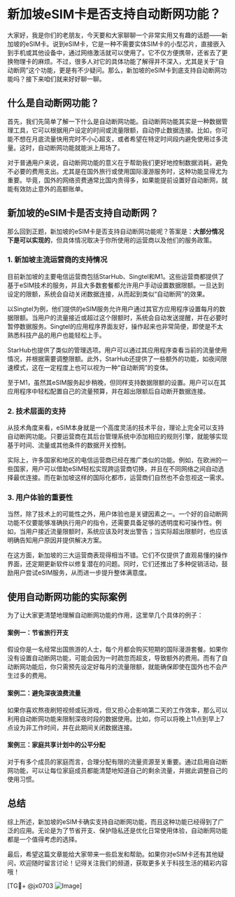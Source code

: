 # 新加坡eSIM卡是否支持自动断网功能？

大家好，我是你们的老朋友，今天要和大家聊聊一个非常实用又有趣的话题——新加坡的eSIM卡。说到eSIM卡，它是一种不需要实体SIM卡的小型芯片，直接嵌入到手机或其他设备中，通过网络激活就可以使用了。它不仅方便携带，还省去了更换物理卡的麻烦。不过，很多人对它的具体功能了解得并不深入，尤其是关于“自动断网”这个功能，更是有不少疑问。那么，新加坡的eSIM卡到底支持自动断网功能吗？接下来咱们就来好好聊一聊。

## 什么是自动断网功能？

首先，我们先简单了解一下什么是自动断网功能。自动断网功能其实是一种数据管理工具，它可以根据用户设定的时间或流量限额，自动停止数据连接。比如，你可能不想在月底流量快用完时不小心超支，或者希望在特定时间段内避免使用过多流量。这时，自动断网功能就能派上用场了。

对于普通用户来说，自动断网功能的意义在于帮助我们更好地控制数据消耗，避免不必要的费用支出。尤其是在国外旅行或使用国际漫游服务时，这种功能显得尤为重要。毕竟，国外的网络资费通常比国内贵得多，如果能提前设置好自动断网，就能有效防止意外的高额账单。

## 新加坡的eSIM卡是否支持自动断网？

那么回到正题，新加坡的eSIM卡是否支持自动断网功能呢？答案是：**大部分情况下是可以实现的**，但具体情况取决于你所使用的运营商以及他们的服务政策。

### 1. 新加坡主流运营商的支持情况

目前新加坡的主要电信运营商包括StarHub、Singtel和M1。这些运营商都提供了基于eSIM技术的服务，并且大多数套餐都允许用户手动设置数据限额。一旦达到设定的限额，系统会自动关闭数据连接，从而起到类似“自动断网”的效果。

以Singtel为例，他们提供的eSIM服务允许用户通过其官方应用程序设置每月的数据限额。当用户的流量接近或超过这个限额时，系统会自动发送提醒，并在必要时暂停数据服务。Singtel的应用程序界面友好，操作起来也非常简便，即使是不太熟悉科技产品的用户也能轻松上手。

StarHub也提供了类似的管理选项。用户可以通过其应用程序查看当前的流量使用情况，并根据需要调整限额。此外，StarHub还提供了一些额外的功能，如夜间限速模式，这在一定程度上也可以视为一种“自动断网”的变体。

至于M1，虽然其eSIM服务起步稍晚，但同样支持数据限额的设置。用户可以在其应用程序中轻松配置自己的流量预算，并在超出限额后自动断开数据连接。

### 2. 技术层面的支持

从技术角度来看，eSIM本身就是一个高度灵活的技术平台，理论上完全可以支持自动断网功能。只要运营商在其后台管理系统中添加相应的规则引擎，就能够实现基于时间、流量或其他条件的数据开关控制。

实际上，许多国家和地区的电信运营商已经在推广类似的功能。例如，在欧洲的一些国家，用户可以借助eSIM轻松实现跨运营商切换，并且在不同网络之间自动选择最优连接。而在新加坡这样的国际化都市，运营商们自然也不会忽视这一需求。

### 3. 用户体验的重要性

当然，除了技术上的可能性之外，用户体验也是关键因素之一。一个好的自动断网功能不仅要能够准确执行用户的指令，还需要具备足够的透明度和可操作性。例如，当用户接近流量限额时，系统应该及时发出警告；当实际超出限额时，也应该明确告知用户原因并提供解决方案。

在这方面，新加坡的三大运营商表现得相当不错。它们不仅提供了直观易懂的操作界面，还定期更新软件以修复潜在的问题。同时，它们还推出了多种促销活动，鼓励用户尝试eSIM服务，从而进一步提升整体满意度。

## 使用自动断网功能的实际案例

为了让大家更清楚地理解自动断网功能的作用，这里举几个具体的例子：

#### 案例一：节省旅行开支

假设你是一名经常出国旅游的人士，每个月都会购买短期的国际漫游套餐。如果你没有设置自动断网功能，可能会因为一时疏忽而超支，导致额外的费用。而有了自动断网功能后，你只需预先设定好每月的流量限额，就能确保即使在国外也不会产生过多的费用。

#### 案例二：避免深夜浪费流量

如果你喜欢熬夜刷短视频或玩游戏，但又担心会影响第二天的工作效率，那么可以利用自动断网功能来限制深夜时段的数据使用。比如，你可以将晚上11点到早上7点设为非工作时间，并在此期间关闭数据连接。

#### 案例三：家庭共享计划中的公平分配

对于有多个成员的家庭而言，合理分配有限的流量资源至关重要。通过启用自动断网功能，可以让每位家庭成员都能清楚地知道自己的剩余流量，并据此调整自己的使用习惯。

## 总结

综上所述，新加坡的eSIM卡确实支持自动断网功能，而且这种功能已经得到了广泛的应用。无论是为了节省开支、保护隐私还是优化日常使用体验，自动断网功能都是一个值得考虑的选择。

最后，希望这篇文章能给大家带来一些启发和帮助。如果你对eSIM卡还有其他疑问，欢迎随时留言讨论！记得关注我们的频道，获取更多关于科技生活的精彩内容哦！

[TG💪+ @jx0703 ![Image](https://github.com/user-attachments/assets/dbca1d08-cadb-493c-b0ec-ad6f7a83f270)]